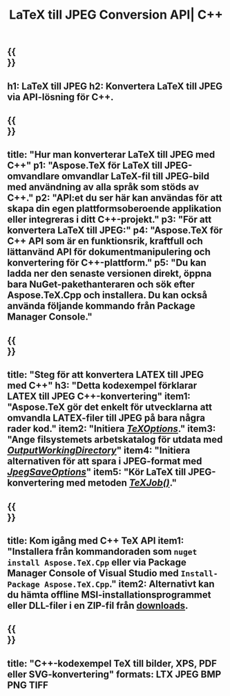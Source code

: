 ﻿---
translation: true
template: /_templates/_conversion-child-cpp.md
title: LaTeX till JPEG Conversion API| C++
description: LaTeX till JPEG-konverteringsfunktion. Integrera detta lokala C++-bibliotek i ditt projekt eller använd plattformsoberoende applikationer för att konvertera LaTeX till JPEG.
keywords: latex till jpeg api cpp, latex2jpeg integrera c++
url: /cpp/conversion/latex-to-jpeg/
family: tex
platformtag: cpp
feature: conversion
informat: LATEX
outformat: JPEG
otherformats: BMP PNG TIFF PDF SVG XPS
---

{{<section banner>}}
---
h1: LaTeX till JPEG
h2: Konvertera LaTeX till JPEG via API-lösning för C++.
---

{{<section overview>}}
---
title: "Hur man konverterar LaTeX till JPEG med C++"
p1: "Aspose.TeX för LaTeX till JPEG-omvandlare omvandlar LaTeX-fil till JPEG-bild med användning av alla språk som stöds av C++."
p2: "API:et du ser här kan användas för att skapa din egen plattformsoberoende applikation eller integreras i ditt C++-projekt."
p3: "För att konvertera LaTeX till JPEG:"
p4: "Aspose.TeX för C++ API som är en funktionsrik, kraftfull och lättanvänd API för dokumentmanipulering och konvertering för C++-plattform."
p5: "Du kan ladda ner den senaste versionen direkt, öppna bara NuGet-pakethanteraren och sök efter Aspose.TeX.Cpp och installera. Du kan också använda följande kommando från Package Manager Console."
---

{{<section feature1>}}
---
title: "Steg för att konvertera LATEX till JPEG med C++"
h3: "Detta kodexempel förklarar LATEX till JPEG C++-konvertering"
item1: "Aspose.TeX gör det enkelt för utvecklarna att omvandla LATEX-filer till JPEG på bara några rader kod."
item2: "Initiera [*TeXOptions*](https://reference.aspose.com/tex/cpp/class/aspose.te_x.te_x_options)."
item3: "Ange filsystemets arbetskatalog för utdata med [*OutputWorkingDirectory*](https://reference.aspose.com/tex/cpp/class/aspose.te_x.te_x_options#aa4f4ea6dab7db5ba1b40800495f16f63)"
item4: "Initiera alternativen för att spara i JPEG-format med [*JpegSaveOptions*](https://reference.aspose.com/tex/cpp/class/aspose.te_x.presentation.image.jpeg_save_options)"
item5: "Kör LaTeX till JPEG-konvertering med metoden [*TeXJob()*](https://reference.aspose.com/tex/cpp/class/aspose.te_x.te_x_job)."
---

{{<section feature2>}}
---
title: Kom igång med C++ TeX API
item1: "Installera från kommandoraden som ```nuget install Aspose.TeX.Cpp``` eller via Package Manager Console of Visual Studio med ```Install-Package Aspose.TeX.Cpp```."
item2: Alternativt kan du hämta offline MSI-installationsprogrammet eller DLL-filer i en ZIP-fil från [downloads](https://releases.aspose.com/tex/cpp).
---

{{<section widget>}}
---
title: "C++-kodexempel TeX till bilder, XPS, PDF eller SVG-konvertering"
formats: LTX JPEG BMP PNG TIFF
---

